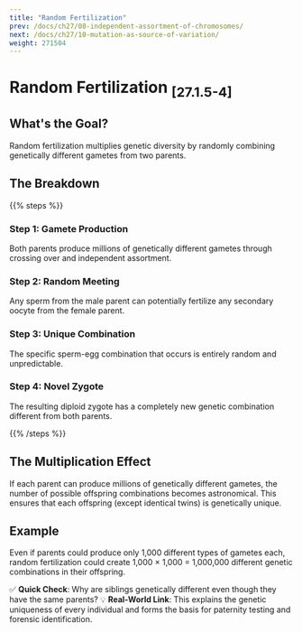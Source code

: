 ```yaml
---
title: "Random Fertilization"
prev: /docs/ch27/08-independent-assortment-of-chromosomes/
next: /docs/ch27/10-mutation-as-source-of-variation/
weight: 271504
---
```


# Random Fertilization <sub>[27.1.5-4]</sub>

## What's the Goal?
Random fertilization multiplies genetic diversity by randomly combining genetically different gametes from two parents.

## The Breakdown

{{% steps %}}

### Step 1: Gamete Production
Both parents produce millions of genetically different gametes through crossing over and independent assortment.

### Step 2: Random Meeting
Any sperm from the male parent can potentially fertilize any secondary oocyte from the female parent.

### Step 3: Unique Combination
The specific sperm-egg combination that occurs is entirely random and unpredictable.

### Step 4: Novel Zygote
The resulting diploid zygote has a completely new genetic combination different from both parents.

{{% /steps %}}

## The Multiplication Effect
If each parent can produce millions of genetically different gametes, the number of possible offspring combinations becomes astronomical. This ensures that each offspring (except identical twins) is genetically unique.

## Example
Even if parents could produce only 1,000 different types of gametes each, random fertilization could create 1,000 × 1,000 = 1,000,000 different genetic combinations in their offspring.

✅ **Quick Check**: Why are siblings genetically different even though they have the same parents?
💡 **Real-World Link**: This explains the genetic uniqueness of every individual and forms the basis for paternity testing and forensic identification.